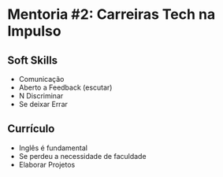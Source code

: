 # Mentoria #2: Carreiras Tech na Impulso
## Soft Skills
- Comunicação
- Aberto a Feedback (escutar)
- N Discriminar
- Se deixar Errar

## Currículo
- Inglês é fundamental
- Se perdeu a necessidade de faculdade
- Elaborar Projetos
